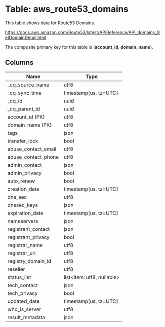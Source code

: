 # Table: aws_route53_domains

This table shows data for Route53 Domains.

https://docs.aws.amazon.com/Route53/latest/APIReference/API_domains_GetDomainDetail.html

The composite primary key for this table is (**account_id**, **domain_name**).

## Columns

| Name          | Type          |
| ------------- | ------------- |
|_cq_source_name|utf8|
|_cq_sync_time|timestamp[us, tz=UTC]|
|_cq_id|uuid|
|_cq_parent_id|uuid|
|account_id (PK)|utf8|
|domain_name (PK)|utf8|
|tags|json|
|transfer_lock|bool|
|abuse_contact_email|utf8|
|abuse_contact_phone|utf8|
|admin_contact|json|
|admin_privacy|bool|
|auto_renew|bool|
|creation_date|timestamp[us, tz=UTC]|
|dns_sec|utf8|
|dnssec_keys|json|
|expiration_date|timestamp[us, tz=UTC]|
|nameservers|json|
|registrant_contact|json|
|registrant_privacy|bool|
|registrar_name|utf8|
|registrar_url|utf8|
|registry_domain_id|utf8|
|reseller|utf8|
|status_list|list<item: utf8, nullable>|
|tech_contact|json|
|tech_privacy|bool|
|updated_date|timestamp[us, tz=UTC]|
|who_is_server|utf8|
|result_metadata|json|